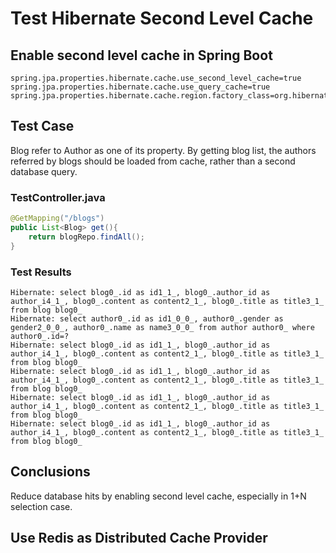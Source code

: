 # Test Hibernate Second Level Cache

## Enable second level cache in Spring Boot
```
spring.jpa.properties.hibernate.cache.use_second_level_cache=true
spring.jpa.properties.hibernate.cache.use_query_cache=true
spring.jpa.properties.hibernate.cache.region.factory_class=org.hibernate.cache.ehcache.EhCacheRegionFactory
```

## Test Case
Blog refer to Author as one of its property. By getting blog list, the authors referred by blogs should be loaded from cache, rather than a second database query.

### TestController.java
```Java
@GetMapping("/blogs")
public List<Blog> get(){
    return blogRepo.findAll();
}
```

### Test Results
```
Hibernate: select blog0_.id as id1_1_, blog0_.author_id as author_i4_1_, blog0_.content as content2_1_, blog0_.title as title3_1_ from blog blog0_
Hibernate: select author0_.id as id1_0_0_, author0_.gender as gender2_0_0_, author0_.name as name3_0_0_ from author author0_ where author0_.id=?
Hibernate: select blog0_.id as id1_1_, blog0_.author_id as author_i4_1_, blog0_.content as content2_1_, blog0_.title as title3_1_ from blog blog0_
Hibernate: select blog0_.id as id1_1_, blog0_.author_id as author_i4_1_, blog0_.content as content2_1_, blog0_.title as title3_1_ from blog blog0_
Hibernate: select blog0_.id as id1_1_, blog0_.author_id as author_i4_1_, blog0_.content as content2_1_, blog0_.title as title3_1_ from blog blog0_
Hibernate: select blog0_.id as id1_1_, blog0_.author_id as author_i4_1_, blog0_.content as content2_1_, blog0_.title as title3_1_ from blog blog0_
```

## Conclusions
Reduce database hits by enabling second level cache, especially in 1+N selection case.

## Use Redis as Distributed Cache Provider

